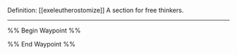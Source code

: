 Definition: [[exeleutherostomize]]
A section for free thinkers. 

---
%% Begin Waypoint %%


%% End Waypoint %%


